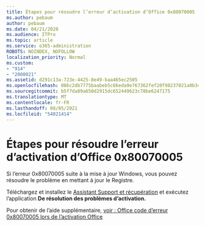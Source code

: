 ```yaml
---
title: Étapes pour résoudre l’erreur d’activation d’Office 0x80070005
ms.author: pebaum
author: pebaum
ms.date: 04/21/2020
ms.audience: ITPro
ms.topic: article
ms.service: o365-administration
ROBOTS: NOINDEX, NOFOLLOW
localization_priority: Normal
ms.custom:
- "914"
- "2000021"
ms.assetid: d291c13a-723e-4425-8e49-baa465ec2505
ms.openlocfilehash: 086c2db7775baabeb5c66eda9e767362fef20f98237021a0b348d8e5d50392b6
ms.sourcegitcommit: b5f7da89a650d2915dc652449623c78be6247175
ms.translationtype: MT
ms.contentlocale: fr-FR
ms.lasthandoff: 08/05/2021
ms.locfileid: "54021414"
---
```

# <a name="steps-to-resolve-office-activation-error-0x80070005"></a>Étapes pour résoudre l’erreur d’activation d’Office 0x80070005

Si l’erreur 0x80070005 suite à la mise à jour Windows, vous pouvez résoudre le problème en mettant à jour le Registre.
  
Téléchargez et installez le [Assistant Support et récupération](https://aka.ms/SARA-OfficeActivation-Alchemy) et exécutez l’application **De résolution des problèmes d’activation.**
  
Pour obtenir de l’aide supplémentaire, [voir : Office code d’erreur 0x80070005 lors de l’activation Office](https://support.office.com/article/7aa7600f-df57-4aef-81d2-25509c66f865)
  